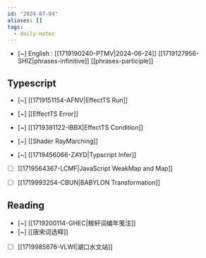 ```yaml
---
id: "2024-07-04"
aliases: []
tags:
  - daily-notes
---
```


- [~] English : [[1719190240-PTMV|2024-06-24]]
[[1719127956-SHIZ|phrases-infinitive]]
[[phrases-participle]]

## Typescript

- [~] [[1719151154-AFNV|EffectTS Run]]
- [~] [[EffectTS Error]]
- [~] [[1719381122-IBBX|EffectTS Condition]]

- [~] [[Shader RayMarching]]

- [~] [[1719456066-ZAYD|Typscript Infer]]

- [ ] [[1719564367-LCMF|JavaScript WeakMap and Map]]

- [ ] [[1719993254-CBUN|BABYLON Transformation]]

## Reading

- [~] [[1719200114-GHEC|稼轩词编年笺注]]
- [~] [[唐宋词选释]]

- [ ] [[1719985676-VLWI|湖口水文站]]
